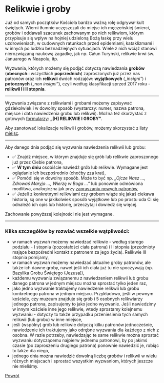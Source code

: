 # Relikwie i groby
Już od samych początków Kościoła bardzo ważną rolę odgrywał kult świętych. Wierni tłumnie uczęszczali do miejsc ich męczeńskiej śmierci, grobów i oddawali szacunek zachowanym po nich relikwiom, którym przypisuje się wpływ na hojniej udzieloną Bożą łaskę przy wielu uzdrowieniach, w cudownych ratunkach przed epidemiami, kataklizmami i w innych po ludzku beznadziejnych sytuacjach. Wiele z nich wciąż stanowi nierozwiązaną naukową zagadkę, jak np. Całun Turyński, relikwie krwi św. Januarego w Neapolu, itp.

Wyzwania, których możemy się podjąć dotyczą nawiedzania **grobów** (**obecnych** i wszystkich **poprzednich**) zaproszonych już przez nas patronów oraz ich **relikwii** dwóch rodzajów: **wyjątkowych** (_„insigni”_) i **potocznych** (_„non insigni”_), czyli według klasyfikacji sprzed 2017 roku - **relikwii I i II stopnia**.

---
Wyzwania związane z relikwiami i grobami możemy zapisywać gdziekolwiek i w dowolny sposób (wystarczy: numer, nazwa patrona, miejsce i data nawiedzenia grobu lub relikwii). Można też skorzystać z gotowych [formularzy](wszystkie_materialy_do_pobrania.md): **„[H] RELIKWIE I GROBY”**.

Aby zanotować lokalizacje relikwii i grobów, możemy skorzystać z listy [miejsc](jak_zanotowac_miejsca.md).

---
Aby danego dnia podjąć się wyzwania nawiedzenia relikwii lub grobu:
- ✅ Znajdź miejsce, w którym znajduje się grób lub relikwie zaproszonego już przez Ciebie patrona,
- ✅ **W tym dniu** osobiście nawiedź grób lub relikwie. Wymagane jest oglądanie ich bezpośrednio (choćby zza krat),
- ✅ Pomódl się w dowolny sposób. Może to być np. _„Ojcze Nasz ..., Zdrowaś Maryjo ..., Wierzę w Boga ...”_ lub ponownie odmówiona modlitwa, analogiczna jak przy [zapraszaniu nowych patronów](patroni.md),
- ✅ Jeżeli z konkretnymi relikwiami czy grobem wiąże się jakaś ciekawa historia, są one w jakikolwiek sposób wyjątkowe lub po prostu uda Ci się odnaleźć ich opis lub historię, przeczytaj i dowiedz się więcej.

Zachowanie powyższej kolejności nie jest wymagane.

---
### Kilka szczegółów by rozwiać wszelkie wątpliwości:
- w ramach wyzwań możemy nawiedzać relikwie - według starego podziału - I stopnia (pozostałości ciała patrona) i II stopnia (przedmioty mające bezpośredni kontakt z patronem za jego życia). Relikwie III stopnia pomijamy,
- w ramach wyzwań możemy nawiedzać aktualne groby patronów, ale także ich dawne groby, nawet jeśli ich ciała już tu nie spoczywają (np. Bazylika Grobu Świętego (Jezusa)),
- każdemu wyzwaniu związanemu z nawiedzeniem relikwii lub grobu danego patrona w jednym miejscu można sprostać tylko jeden raz,
- jako jedno wyzwanie traktujemy nawiedzenie relikwii lub grobu konkretnego patrona w jednym miejscu. Przykładowo, jeśli w pewnym kościele, czy muzeum znajduje się grób i 5 osobnych relikwiarzy jednego patrona, zapisujemy to jako jedno wyzwanie. Jeśli nawiedzimy w innym kościele inne jego relikwie, wtedy sprostamy kolejnemu wyzwaniu - dotyczy to także przypadku przeniesienia tych samych relikwii (lub grobu) w inne miejsce,
- jeśli (wspólny) grób lub relikwie dotyczą kilku patronów jednocześnie, nawiedzenie ich traktujemy jako odrębne wyzwania dla każdego z nich z osobna. W razie potrzeby, nawiedzając te same relikwie można sprostać wyzwaniu dotyczącemu najpierw jednemu patronowi, by po jakimś czasie (po zaproszeniu drugiego patrona) ponownie nawiedzić je, robiąc to także dla niego,
- jednego dnia można nawiedzić dowolną liczbę grobów i relikwii w wielu różnych miejscach i sprostać wszystkim wyzwaniom, których jeszcze nie mieliśmy.

[Powrót](index.md)
